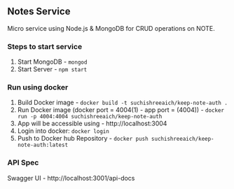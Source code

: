 ## Notes Service
Micro service using Node.js & MongoDB for CRUD operations on NOTE.

### Steps to start service
1. Start MongoDB - ```mongod```
2. Start Server  - ```npm start```

### Run using docker
1. Build Docker image - ```docker build -t suchishreeaich/keep-note-auth .```
2. Run Docker image (docker port = 4004(1) - app port = (4004)) - ```docker run -p 4004:4004 suchishreeaich/keep-note-auth```
3. App will be accessible using - http://localhost:3004
4. Login into docker: ```docker login```
5. Push to Docker hub Repository  - ```docker push suchishreeaich/keep-note-auth:latest```


### API Spec
Swagger UI - http://localhost:3001/api-docs
